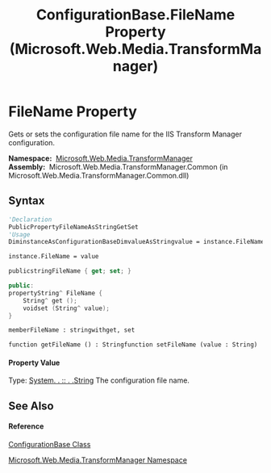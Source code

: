 ﻿---
title: ConfigurationBase.FileName Property  (Microsoft.Web.Media.TransformManager)
TOCTitle: FileName Property
ms:assetid: P:Microsoft.Web.Media.TransformManager.ConfigurationBase.FileName
ms:mtpsurl: https://msdn.microsoft.com/en-us/library/microsoft.web.media.transformmanager.configurationbase.filename(v=VS.90)
ms:contentKeyID: 35520605
ms.date: 06/14/2012
mtps_version: v=VS.90
f1_keywords:
- Microsoft.Web.Media.TransformManager.ConfigurationBase.FileName
- Microsoft.Web.Media.TransformManager.ConfigurationBase.set_FileName
- Microsoft.Web.Media.TransformManager.ConfigurationBase.get_FileName
dev_langs:
- CSharp
- JScript
- VB
- FSharp
- c++
api_location:
- Microsoft.Web.Media.TransformManager.Common.dll
api_name:
- Microsoft.Web.Media.TransformManager.ConfigurationBase.FileName
- Microsoft.Web.Media.TransformManager.ConfigurationBase.get_FileName
- Microsoft.Web.Media.TransformManager.ConfigurationBase.set_FileName
api_type:
- Managed
topic_type:
- apiref
- kbSyntax
product_family_name: VS
ROBOTS: INDEX,FOLLOW
---

# FileName Property

Gets or sets the configuration file name for the IIS Transform Manager configuration.

**Namespace:**  [Microsoft.Web.Media.TransformManager](microsoft-web-media-transformmanager-namespace.md)  
**Assembly:**  Microsoft.Web.Media.TransformManager.Common (in Microsoft.Web.Media.TransformManager.Common.dll)

## Syntax

``` vb
'Declaration
PublicPropertyFileNameAsStringGetSet
'Usage
DiminstanceAsConfigurationBaseDimvalueAsStringvalue = instance.FileName

instance.FileName = value
```

``` csharp
publicstringFileName { get; set; }
```

``` c++
public:
propertyString^ FileName {
    String^ get ();
    voidset (String^ value);
}
```

``` fsharp
memberFileName : stringwithget, set
```

``` jscript
function getFileName () : Stringfunction setFileName (value : String)
```

#### Property Value

Type: [System. . :: . .String](https://msdn.microsoft.com/en-us/library/s1wwdcbf\(v=vs.90\))  
The configuration file name.  

## See Also

#### Reference

[ConfigurationBase Class](configurationbase-class-microsoft-web-media-transformmanager.md)

[Microsoft.Web.Media.TransformManager Namespace](microsoft-web-media-transformmanager-namespace.md)

